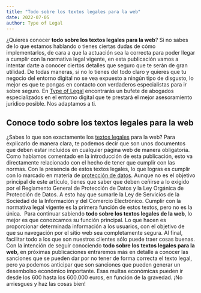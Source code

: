 ```yaml
---
title: "Todo sobre los textos legales para la web"
date: 2022-07-05
author: Type of Legal
---
```


¿Quieres conocer **todo sobre los textos legales para la web**? Si no sabes de lo que estamos hablando o tienes ciertas dudas de cómo implementarlos, de cara a que la actuación sea la correcta para poder llegar a cumplir con la normativa legal vigente, en esta publicación vamos a intentar darte a conocer ciertos detalles que seguro que te serán de gran utilidad. De todas maneras, si no lo tienes del todo claro y quieres que tu negocio del entorno digital no se vea expuesto a ningún tipo de disgusto, lo mejor es que te pongas en contacto con verdaderos especialistas para ir sobre seguro. En [Type of Legal](https://typeoflegal.com/) encontrarás un bufete de abogados especializados en el entorno digital que te prestará el mejor asesoramiento jurídico posible. Nos adaptamos a ti. 

**Conoce todo sobre los textos legales para la web**
----------------------------------------------------

¿Sabes lo que son exactamente los [textos legales](https://typeoflegal.com/textos-legales-sitio-web/) para la web? Para explicarlo de manera clara, te podemos decir que son unos documentos que deben estar incluidos en cualquier página web de manera obligatoria. Como habíamos comentado en la introducción de esta publicación, esto va directamente relacionado con el hecho de tener que cumplir con las normas. Con la presencia de estos textos legales, lo que logras es cumplir con lo marcado en materia de [protección de datos](https://typeoflegal.com/privacidad-y-proteccion-de-datos/). Aunque no es el objetivo principal de este artículo, tienes que saber que deben ceñirse a lo exigido por el Reglamento General de Protección de Datos y la Ley Orgánica de Protección de Datos. A esto hay que sumarle la Ley de Servicios de la Sociedad de la Información y del Comercio Electrónico. Cumplir con la normativa legal vigente es la primera función de estos textos, pero no es la única.  Para continuar sabiendo **todo sobre los textos legales de la web**, lo mejor es que conozcamos su función principal. Lo que hacen es proporcionar determinada información a los usuarios, con el objetivo de que su navegación por el sitio web sea completamente segura. Al final, facilitar todo a los que son nuestros clientes sólo puede traer cosas buenas. Con la intención de seguir conociendo **todo sobre los textos legales para la web**, en próximas publicaciones entraremos más en detalle a conocer las sanciones que se pueden dar por no tener de forma correcta el texto legal, pero ya podemos anticipar que son sanciones que pueden generar un desembolso económico importante. Esas multas económicas pueden ir desde los 600 hasta los 600.000 euros, en función de la gravedad. ¡No arriesgues y haz las cosas bien!
